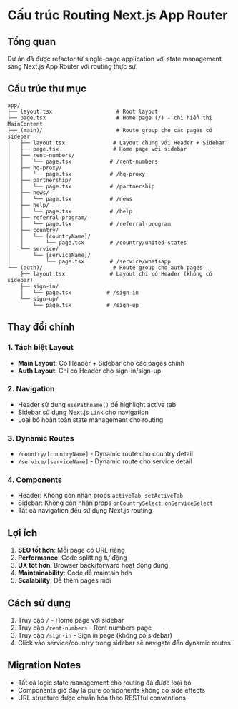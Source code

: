 # Cấu trúc Routing Next.js App Router

## Tổng quan

Dự án đã được refactor từ single-page application với state management sang Next.js App Router với routing thực sự.

## Cấu trúc thư mục

```
app/
├── layout.tsx                    # Root layout
├── page.tsx                      # Home page (/) - chỉ hiển thị MainContent
├── (main)/                       # Route group cho các pages có sidebar
│   ├── layout.tsx               # Layout chung với Header + Sidebar
│   ├── page.tsx                 # Home page với sidebar
│   ├── rent-numbers/
│   │   └── page.tsx            # /rent-numbers
│   ├── hq-proxy/
│   │   └── page.tsx            # /hq-proxy
│   ├── partnership/
│   │   └── page.tsx            # /partnership
│   ├── news/
│   │   └── page.tsx            # /news
│   ├── help/
│   │   └── page.tsx            # /help
│   ├── referral-program/
│   │   └── page.tsx            # /referral-program
│   ├── country/
│   │   └── [countryName]/
│   │       └── page.tsx        # /country/united-states
│   └── service/
│       └── [serviceName]/
│           └── page.tsx        # /service/whatsapp
└── (auth)/                      # Route group cho auth pages
    ├── layout.tsx              # Layout chỉ có Header (không có sidebar)
    ├── sign-in/
    │   └── page.tsx           # /sign-in
    └── sign-up/
        └── page.tsx           # /sign-up
```

## Thay đổi chính

### 1. Tách biệt Layout

- **Main Layout**: Có Header + Sidebar cho các pages chính
- **Auth Layout**: Chỉ có Header cho sign-in/sign-up

### 2. Navigation

- Header sử dụng `usePathname()` để highlight active tab
- Sidebar sử dụng Next.js `Link` cho navigation
- Loại bỏ hoàn toàn state management cho routing

### 3. Dynamic Routes

- `/country/[countryName]` - Dynamic route cho country detail
- `/service/[serviceName]` - Dynamic route cho service detail

### 4. Components

- Header: Không còn nhận props `activeTab`, `setActiveTab`
- Sidebar: Không còn nhận props `onCountrySelect`, `onServiceSelect`
- Tất cả navigation đều sử dụng Next.js routing

## Lợi ích

1. **SEO tốt hơn**: Mỗi page có URL riêng
2. **Performance**: Code splitting tự động
3. **UX tốt hơn**: Browser back/forward hoạt động đúng
4. **Maintainability**: Code dễ maintain hơn
5. **Scalability**: Dễ thêm pages mới

## Cách sử dụng

1. Truy cập `/` - Home page với sidebar
2. Truy cập `/rent-numbers` - Rent numbers page
3. Truy cập `/sign-in` - Sign in page (không có sidebar)
4. Click vào service/country trong sidebar sẽ navigate đến dynamic routes

## Migration Notes

- Tất cả logic state management cho routing đã được loại bỏ
- Components giờ đây là pure components không có side effects
- URL structure được chuẩn hóa theo RESTful conventions
